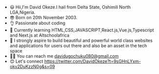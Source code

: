 * 😃 Hii,I'm David Okeze.I hail from Delta State, Oshimili North LGA,Nigeria.
* 😎 Born on 20th November 2003.
* 👌 Passionate about coding
* 💪 Currently learning HTML,CSS,JAVASCRIPT,React.js,Vue.js,Typescript and Next.js at Altschoolafrica
* 💙 I strongly aspire to build beautiful and powerful world class websites and applications for users out there and also be an asset in the tech space
* 👨‍💻 You can reach me davidugochuku080@gmail.com
* 😊 Let's connect https://twitter.com/DavidOkeze?t=9sGHnLYxm-okv2DuKzzN0g&s=09

